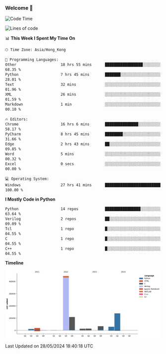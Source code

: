 ### Welcome 👋

<!--START_SECTION:waka-->
![Code Time](http://img.shields.io/badge/Code%20Time-75%20hrs%203%20mins-blue)

![Lines of code](https://img.shields.io/badge/From%20Hello%20World%20I%27ve%20Written-810.1%20thousand%20lines%20of%20code-blue)

📊 **This Week I Spent My Time On** 

```text
🕑︎ Time Zone: Asia/Hong_Kong

💬 Programming Languages: 
Other                    18 hrs 55 mins      █████████████████░░░░░░░░   68.35 % 
Python                   7 hrs 45 mins       ███████░░░░░░░░░░░░░░░░░░   28.01 % 
Text                     32 mins             ░░░░░░░░░░░░░░░░░░░░░░░░░   01.96 % 
XML                      26 mins             ░░░░░░░░░░░░░░░░░░░░░░░░░   01.59 % 
Markdown                 1 min               ░░░░░░░░░░░░░░░░░░░░░░░░░   00.10 % 

🔥 Editors: 
Chrome                   16 hrs 6 mins       ███████████████░░░░░░░░░░   58.17 % 
PyCharm                  8 hrs 45 mins       ████████░░░░░░░░░░░░░░░░░   31.66 % 
Edge                     2 hrs 43 mins       ██░░░░░░░░░░░░░░░░░░░░░░░   09.85 % 
Word                     5 mins              ░░░░░░░░░░░░░░░░░░░░░░░░░   00.32 % 
Excel                    0 secs              ░░░░░░░░░░░░░░░░░░░░░░░░░   00.00 % 

💻 Operating System: 
Windows                  27 hrs 41 mins      █████████████████████████   100.00 % 
```

**I Mostly Code in Python** 

```text
Python                   14 repos            ████████████████░░░░░░░░░   63.64 % 
Verilog                  2 repos             ██░░░░░░░░░░░░░░░░░░░░░░░   09.09 % 
Tcl                      1 repo              █░░░░░░░░░░░░░░░░░░░░░░░░   04.55 % 
C                        1 repo              █░░░░░░░░░░░░░░░░░░░░░░░░   04.55 % 
C++                      1 repo              █░░░░░░░░░░░░░░░░░░░░░░░░   04.55 % 
```



**Timeline**

![Lines of Code chart](https://raw.githubusercontent.com/xhj2501/xhj2501/main/assets/bar_graph.png)


 Last Updated on 28/05/2024 18:40:18 UTC
<!--END_SECTION:waka-->



